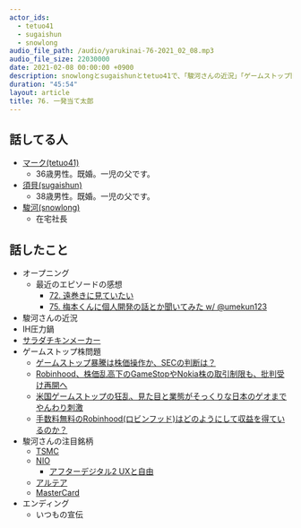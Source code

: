 ```yaml
---
actor_ids:
  - tetuo41
  - sugaishun
  - snowlong
audio_file_path: /audio/yarukinai-76-2021_02_08.mp3
audio_file_size: 22030000
date: 2021-02-08 00:00:00 +0900
description: snowlongとsugaishunとtetuo41で、「駿河さんの近況」「ゲームストップ問題」「駿河さんの注目銘柄」について話しました。
duration: "45:54"
layout: article
title: 76. 一発当て太郎
---
```


## 話してる人
- [マーク(tetuo41)](https://twitter.com/tetuo41)
  - 36歳男性。既婚。一児の父です。
- [須貝(sugaishun)](https://twitter.com/sugaishun)
  - 38歳男性。既婚。一児の父です。
- [駿河(snowlong)](https://twitter.com/_snowlong)
  - 在宅社長

## 話したこと
- オープニング
  - 最近のエピソードの感想
    - [72. 遠巻きに見ていたい](https://yarukinai.fm/episode/72)
    - [75. 梅本くんに個人開発の話とか聞いてみた w/ @umekun123](https://yarukinai.fm/episode/75)
- 駿河さんの近況
- IH圧力鍋
- [サラダチキンメーカー](https://lifeonproducts.co.jp/brand/prismate/)
- ゲームストップ株問題
  - [ゲームストップ暴騰は株価操作か、SECの判断は？](https://jp.wsj.com/articles/SB12491042563126453483504587249851597365954)
  - [Robinhood、株価乱高下のGameStopやNokia株の取引制限も、批判受け再開へ](https://www.itmedia.co.jp/news/articles/2101/29/news065.html)
  - [米国ゲームストップの狂乱、見た目と業態がそっくりな日本のゲオまでやんわり刺激](https://kabumatome.doorblog.jp/archives/65975578.html)
  - [手数料無料のRobinhood(ロビンフッド)はどのようにして収益を得ているのか？](https://crypto-times.jp/how-does-robinhood-raise-money/)
- 駿河さんの注目銘柄
  - [TSMC](https://finance.yahoo.com/quote/TSM/)
  - [NIO](https://finance.yahoo.com/quote/NIO/?guccounter=1)
    - [アフターデジタル2 UXと自由](https://www.amazon.co.jp/dp/4296106317)
  - [アルテア](https://finance.yahoo.com/quote/ALTR/)
  - [MasterCard](https://finance.yahoo.com/quote/MA/)
- エンディング
  - いつもの宣伝
